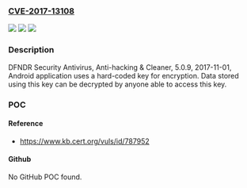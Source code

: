 ### [CVE-2017-13108](https://cve.mitre.org/cgi-bin/cvename.cgi?name=CVE-2017-13108)
![](https://img.shields.io/static/v1?label=Product&message=Security%20Antivirus%2C%20Anti-hacking%20%26%20Cleaner&color=blue)
![](https://img.shields.io/static/v1?label=Version&message=5.0.95.0.9%20&color=brighgreen)
![](https://img.shields.io/static/v1?label=Vulnerability&message=CWE-798&color=brighgreen)

### Description

DFNDR Security Antivirus, Anti-hacking & Cleaner, 5.0.9, 2017-11-01, Android application uses a hard-coded key for encryption. Data stored using this key can be decrypted by anyone able to access this key.

### POC

#### Reference
- https://www.kb.cert.org/vuls/id/787952

#### Github
No GitHub POC found.

